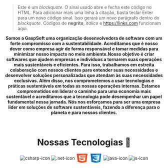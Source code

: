 >Este é um *blockquote*. O sinal usado abre e fecha este código no HTML. 
>Para adicionar mais uma linha à citação, basta teclar Enter para um novo
>código sinal. Isso gerará um novo parágrafo dentro do *blockquote*.
>Códigos de **negrito**, _itálico_ e <https://links.com> funcionam aqui.

<p align="center"><strong>Somos a GaspSoft uma organização desenvolvedora de software com um forte compromisso com a sustentabilidade. Acreditamos que é nosso dever como empresa agir de forma responsável e tomar medidas para minimizar nosso impacto no meio ambiente.Nosso objetivo é criar softwares que ajudem empresas e indivíduos a tornarem suas operações mais sustentáveis e eficientes. Para isso, trabalhamos em estreita colaboração com nossos clientes para entender suas necessidades e desenvolver soluções personalizadas que atendam às suas necessidades exclusivas. Além disso, nos comprometemos a usar tecnologias e práticas sustentáveis em todas as nossas operações internas. Estamos comprometidos em liderar o caminho para uma economia mais sustentável e acreditamos que a tecnologia pode desempenhar um papel fundamental nessa jornada. Nós nos esforçamos para ser uma empresa líder em soluções de software sustentáveis, fazendo a diferença para o planeta e para nossos clientes.</strong></p>

<div  align="center"> 
  <div style="display: inline_block"><br>
    <h1 align="center">Nossas Tecnologias 🚀</h1>
    <img align="center" height="30" width="40"alt="csharp-icon" src="https://cdn.jsdelivr.net/gh/devicons/devicon/icons/csharp/csharp-original.svg" />
    <img align="center" height="30" width="40" alt=".net-icon" src="https://cdn.jsdelivr.net/gh/devicons/devicon/icons/dotnetcore/dotnetcore-original.svg"/>
    <img align="center" height="30" width="40" alt="html-icon" src="https://raw.githubusercontent.com/devicons/devicon/master/icons/html5/html5-original.svg"/>
    <img align="center" height="30" width="40" alt="css-icon" src="https://raw.githubusercontent.com/devicons/devicon/master/icons/css3/css3-original.svg"/>
    <img align="center" height="30" width="40" alt="java-icon" src="https://cdn.jsdelivr.net/gh/devicons/devicon/icons/java/java-original.svg"/>
    <img align="center" height="30" width="40" alt="js-icon" src="https://cdn.jsdelivr.net/gh/devicons/devicon/icons/javascript/javascript-original.svg"/>
  </div>
<br>
